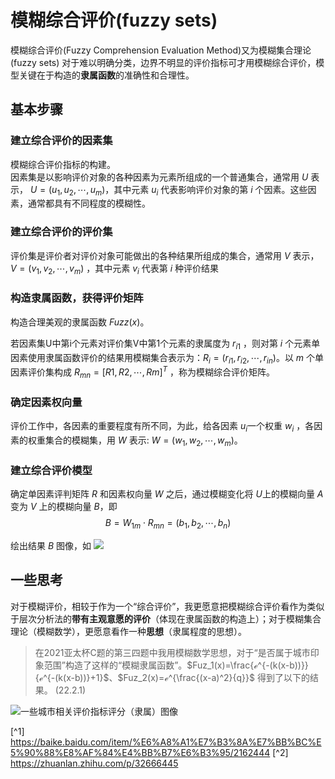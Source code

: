 # 模糊综合评价(fuzzy sets)

模糊综合评价(Fuzzy Comprehension Evaluation Method)又为模糊集合理论(fuzzy sets)
对于难以明确分类，边界不明显的评价指标可才用模糊综合评价，模型关键在于构造的**隶属函数**的准确性和合理性。

## 基本步骤

### 建立综合评价的因素集

模糊综合评价指标的构建。\
因素集是以影响评价对象的各种因素为元素所组成的一个普通集合，通常用 $U$ 表示， $U=(u_1,u_2,\cdots,u_m)$，其中元素 $u_i$ 代表影响评价对象的第 $i$ 个因素。这些因素，通常都具有不同程度的模糊性。

### 建立综合评价的评价集

评价集是评价者对评价对象可能做出的各种结果所组成的集合，通常用 $V$ 表示， $V=(v_1,v
_2,\cdots,v_m)$ ，其中元素 $v_i$ 代表第 $i$ 种评价结果

### 构造隶属函数，获得评价矩阵

构造合理美观的隶属函数 $Fuzz(x)$。

若因素集U中第i个元素对评价集V中第1个元素的隶属度为 $r_{i1}$ ，则对第 $i$ 个元素单因素使用隶属函数评价的结果用模糊集合表示为：$R_i=(r_{i1},r_{i2},\cdots,r_{in})$。以 $m$ 个单因素评价集构成 $R_{mn}=[R1,R2,\cdots,Rm]^T$ ，称为模糊综合评价矩阵。

### 确定因素权向量

评价工作中，各因素的重要程度有所不同，为此，给各因素 $u_i$一个权重 $w_i$ ，各因素的权重集合的模糊集，用 $W$ 表示: $W=(w_1,w_2,\cdots,w_m)$。

### 建立综合评价模型

确定单因素评判矩阵 $R$ 和因素权向量 $W$ 之后，通过模糊变化将 $U$上的模糊向量 $A$ 变为 $V$ 上的模糊向量 $B$，即
$$
B=W_{1m}\cdot R_{mn}=(b_1,b_2,\cdots,b_n)
$$

绘出结果 $B$ 图像，如
![](https://pic3.zhimg.com/80/v2-368fd890e8f6524b341b070804782bd2_1440w.jpg)

## 一些思考

对于模糊评价，相较于作为一个“综合评价”，我更愿意把模糊综合评价看作为类似于层次分析法的**带有主观意愿的评价**（体现在隶属函数的构造上）；对于模糊集合理论（模糊数学），更愿意看作一种**思想**（隶属程度的思想）。

> 在2021亚太杯C题的第三四题中我用模糊数学思想，对于“是否属于城市印象范围”构造了这样的“模糊隶属函数”。$Fuz_1(x)=\frac{ℯ^{-(k(x-b))}}{ℯ^{-(k(x-b))}+1}$、$Fuz_2(x)=ℯ^{\frac{(x-a)^2}{q}}$ 得到了以下的结果。
> (22.2.1)

![一些城市相关评价指标评分（隶属）图像](https://s2.loli.net/2022/02/01/mO67ZcKR2L34Bau.png)



[^1] https://baike.baidu.com/item/%E6%A8%A1%E7%B3%8A%E7%BB%BC%E5%90%88%E8%AF%84%E4%BB%B7%E6%B3%95/2162444
[^2] https://zhuanlan.zhihu.com/p/32666445
